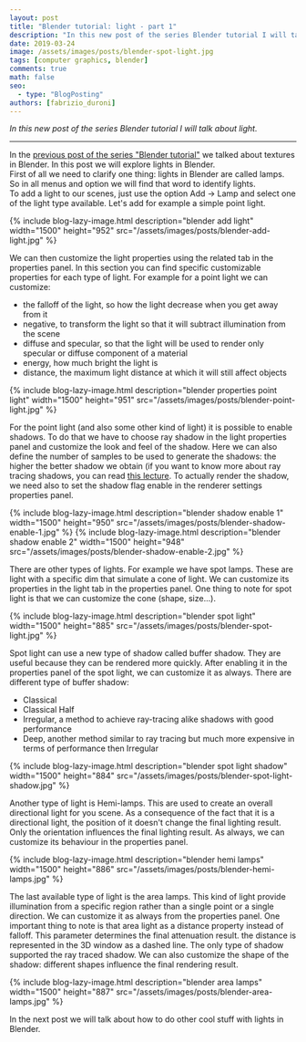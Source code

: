 ```yaml
---
layout: post
title: "Blender tutorial: light - part 1"
description: "In this new post of the series Blender tutorial I will talk about light."
date: 2019-03-24
image: /assets/images/posts/blender-spot-light.jpg
tags: [computer graphics, blender]
comments: true
math: false
seo:
  - type: "BlogPosting"
authors: [fabrizio_duroni] 
---
```


*In this new post of the series Blender tutorial I will talk about light.*

---

In the [previous post of the series "Blender tutorial"](/2019/03/23/blender-tutorial-9-textures-part-2.html) we talked about textures in Blender. In this post we will explore lights in Blender.  
First of all we need to clarify one thing: lights in Blender are called lamps. So in all menus and option we will 
find that word to identify lights.  
To add a light to our scenes, just use the option Add -> Lamp and select one of the light type available.  Let's add 
for example a simple point light.

{% include blog-lazy-image.html description="blender add light" width="1500" height="952" src="/assets/images/posts/blender-add-light.jpg" %}

We can then customize the light properties using the related tab in the properties panel. In this section you can find specific customizable properties for each type of light.
For example for a point light we can customize:

* the falloff of the light, so how the light decrease when you get away from it
* negative, to transform the light so that it will subtract illumination from the scene
* diffuse and specular, so that the light will be used to render only specular or diffuse component of a material
* energy, how much bright the light is
* distance, the maximum light distance at which it will still affect objects

{% include blog-lazy-image.html description="blender properties point light" width="1500" height="951" src="/assets/images/posts/blender-point-light.jpg" %}

For the point light (and also some other kind of light) it is possible to enable shadows. To do that we have to 
choose ray shadow in the light properties panel and customize the look and feel of the shadow. Here we can also 
define the number of samples to be used to generate the shadows: the higher the better shadow we obtain (if you 
want to know more about ray tracing shadows, you can read [this lecture](https://www.cim.mcgill.ca/~langer/557/19-slides.pdf "ray tracing shadow rays").
To actually render the shadow, we need also to set the shadow flag enable in the renderer settings properties panel.

{% include blog-lazy-image.html description="blender shadow enable 1" width="1500" height="950" src="/assets/images/posts/blender-shadow-enable-1.jpg" %}
{% include blog-lazy-image.html description="blender shadow enable 2" width="1500" height="948" src="/assets/images/posts/blender-shadow-enable-2.jpg" %}

There are other types of lights. For example we have spot lamps. These are light with a specific dim that simulate a 
cone of light. We can customize its properties in the light tab in the properties panel. One thing to note for 
spot light is that we can customize the cone (shape, size...).

{% include blog-lazy-image.html description="blender spot light" width="1500" height="885" src="/assets/images/posts/blender-spot-light.jpg" %}

Spot light can use a new type of shadow called buffer shadow. They are useful because they can be rendered more 
quickly. After enabling it in the properties panel of the spot light, we can customize it as always. There are 
different type of buffer shadow:

* Classical
* Classical Half
* Irregular, a method to achieve ray-tracing alike shadows with good performance
* Deep, another method similar to ray tracing but much more expensive in terms of performance then Irregular

{% include blog-lazy-image.html description="blender spot light shadow" width="1500" height="884" src="/assets/images/posts/blender-spot-light-shadow.jpg" %}

Another type of light is Hemi-lamps. This are used to create an overall directional light for you scene. As a 
consequence of the fact that it is a directional light, the position of it doesn't change the final lighting result. 
Only the orientation influences the final lighting result. As always, we can customize its behaviour in the 
properties panel.

{% include blog-lazy-image.html description="blender hemi lamps" width="1500" height="886" src="/assets/images/posts/blender-hemi-lamps.jpg" %}

The last available type of light is the area lamps. This kind of light provide illumination from a specific region 
rather than a single point or a single direction. We can customize it as always from the properties panel. One 
important thing to note is that area light as a distance property instead of falloff. This parameter determines the 
final attenuation result. the distance is represented in the 3D window as a dashed line. The only type of shadow 
supported the ray traced shadow. We can also customize the shape of the shadow: different shapes influence the final 
rendering result.

{% include blog-lazy-image.html description="blender area lamps" width="1500" height="887" src="/assets/images/posts/blender-area-lamps.jpg" %}
  
In the next post we will talk about how to do other cool stuff with lights in Blender.